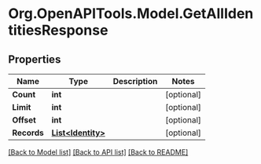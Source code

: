 # Org.OpenAPITools.Model.GetAllIdentitiesResponse
## Properties

Name | Type | Description | Notes
------------ | ------------- | ------------- | -------------
**Count** | **int** |  | [optional] 
**Limit** | **int** |  | [optional] 
**Offset** | **int** |  | [optional] 
**Records** | [**List&lt;Identity&gt;**](Identity.md) |  | [optional] 

[[Back to Model list]](../README.md#documentation-for-models) [[Back to API list]](../README.md#documentation-for-api-endpoints) [[Back to README]](../README.md)


